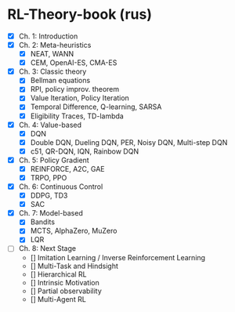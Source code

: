 # RL-Theory-book (rus)

- [x] Ch. 1: Introduction
- [x] Ch. 2: Meta-heuristics
    - [x] NEAT, WANN
    - [x] CEM, OpenAI-ES, CMA-ES
- [x] Ch. 3: Classic theory
    - [x] Bellman equations
    - [x] RPI, policy improv. theorem
    - [x] Value Iteration, Policy Iteration
    - [x] Temporal Difference, Q-learning, SARSA
    - [x] Eligibility Traces, TD-lambda
- [x] Ch. 4: Value-based
    - [x] DQN
    - [x] Double DQN, Dueling DQN, PER, Noisy DQN, Multi-step DQN
    - [x] c51, QR-DQN, IQN, Rainbow DQN
- [x] Ch. 5: Policy Gradient
    - [x] REINFORCE, A2C, GAE
    - [x] TRPO, PPO
- [x] Ch. 6: Continuous Control
    - [x] DDPG, TD3
    - [x] SAC
- [x] Ch. 7: Model-based
    - [x] Bandits
    - [x] MCTS, AlphaZero, MuZero
    - [x] LQR
- [ ] Ch. 8: Next Stage
    - [] Imitation Learning / Inverse Reinforcement Learning
    - [] Multi-Task and Hindsight
    - [] Hierarchical RL
    - [] Intrinsic Motivation
    - [] Partial observability
    - [] Multi-Agent RL
